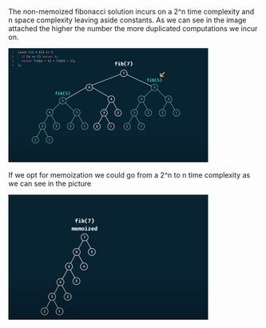 The non-memoized fibonacci solution incurs on a 2^n time complexity and n space complexity leaving aside constants. As we can see in the image attached the higher the number the more duplicated computations we incur on.

<img src="./images/fibonacci.png" width="400">

If we opt for memoization we could go from a 2^n to n time complexity as we can see in the picture

<img src="./images/fibonacci-memo.png" width="400">
